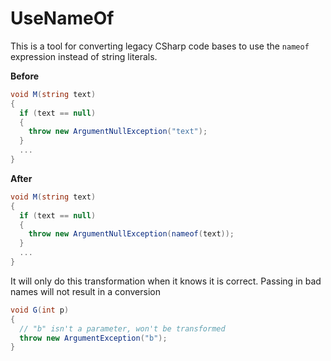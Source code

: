UseNameOf
====

This is a tool for converting legacy CSharp code bases to use the `nameof` expression instead of string literals.  

**Before**

``` csharp
void M(string text) 
{
  if (text == null) 
  {
    throw new ArgumentNullException("text");
  }
  ...
}
```

**After**

``` csharp
void M(string text) 
{
  if (text == null) 
  {
    throw new ArgumentNullException(nameof(text));
  }
  ...
}
```

It will only do this transformation when it knows it is correct.  Passing in bad names will not result in a conversion

``` csharp
void G(int p)
{
  // "b" isn't a parameter, won't be transformed
  throw new ArgumentException("b");
}
```
